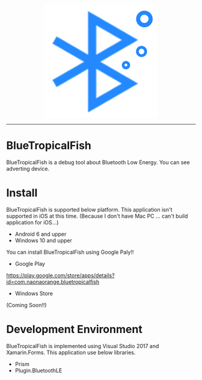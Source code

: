 <div align="center">
  <img src="BlueTropicalFish/BlueTropicalFish.UWP/Assets/Square150x150Logo.scale-200.png" >
</div>

-----------------

# BlueTropicalFish

BlueTropicalFish is a debug tool about Bluetooth Low Energy.
You can see adverting device.

# Install

BlueTropicalFish is supported below platform.
This application isn't supported in iOS at this time.
(Because I don't have Mac PC ... can't build application for iOS...)

- Android 6 and upper
- Windows 10 and upper

You can install BlueTropicalFish using Google Paly!!

- Google Play

https://play.google.com/store/apps/details?id=com.naonaorange.bluetropicalfish

- Windows Store

(Coming Soon!!)

# Development Environment

BlueTropicalFish is implemented using Visual Studio 2017 and Xamarin.Forms.
This application use below libraries.

- Prism
- Plugin.BluetoothLE
